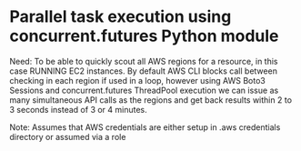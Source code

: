 # Parallel task execution using concurrent.futures Python module

Need: To be able to quickly scout all AWS regions for a resource, in this case RUNNING EC2 instances.
      By default AWS CLI blocks call between checking in each region if used in a loop, however using
      AWS Boto3 Sessions and concurrent.futures ThreadPool execution we can issue as many simultaneous
      API calls as the regions and get back results within 2 to 3 seconds instead of 3 or 4 minutes.
      
Note: Assumes that AWS credentials are either setup in .aws credentials directory or assumed via a role
